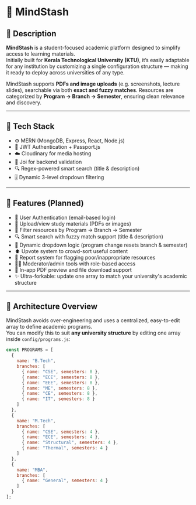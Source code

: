# 🧠 MindStash

## 📘 Description
**MindStash** is a student-focused academic platform designed to simplify access to learning materials.  
Initially built for **Kerala Technological University (KTU)**, it’s easily adaptable for any institution by customizing a single configuration structure — making it ready to deploy across universities of any type.

MindStash supports **PDFs and image uploads** (e.g. screenshots, lecture slides), searchable via both **exact and fuzzy matches**. Resources are categorized by **Program → Branch → Semester**, ensuring clean relevance and discovery.

---

## 🧰 Tech Stack
- ⚙️ MERN (MongoDB, Express, React, Node.js)
- 🔐 JWT Authentication + Passport.js
- ☁️ Cloudinary for media hosting
- 🧮 Joi for backend validation
- 🔍 Regex-powered smart search (title & description)
- 🎚️ Dynamic 3-level dropdown filtering

---

## 🚀 Features (Planned)
- 🔑 User Authentication (email-based login)
- 📁 Upload/view study materials (PDFs or images)
- 🧭 Filter resources by Program → Branch → Semester
- 🔍 Smart search with fuzzy match support (title & description)
- 🔄 Dynamic dropdown logic (program change resets branch & semester)
- ⬆️ Upvote system to crowd-sort useful content
- 🚨 Report system for flagging poor/inappropriate resources
- 🧑‍⚖️ Moderator/admin tools with role-based access
- 📄 In-app PDF preview and file download support
- ✨ Ultra-forkable: update one array to match your university's academic structure

---

## 🧱 Architecture Overview

MindStash avoids over-engineering and uses a centralized, easy-to-edit array to define academic programs.  
You can modify this to suit **any university structure** by editing one array inside `config/programs.js`:

```js
const PROGRAMS = [
  {
    name: "B.Tech",
    branches: [
      { name: "CSE", semesters: 8 },
      { name: "ECE", semesters: 8 },
      { name: "EEE", semesters: 8 },
      { name: "ME", semesters: 8 },
      { name: "CE", semesters: 8 },
      { name: "IT", semesters: 8 }
    ]
  },
  {
    name: "M.Tech",
    branches: [
      { name: "CSE", semesters: 4 },
      { name: "ECE", semesters: 4 },
      { name: "Structural", semesters: 4 },
      { name: "Thermal", semesters: 4 }
    ]
  },
  {
    name: "MBA",
    branches: [
      { name: "General", semesters: 4 }
    ]
  }
];
